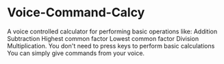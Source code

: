 # Voice-Command-Calcy
A voice controlled calculator for performing basic operations like: 
Addition
Subtraction
Highest common factor
Lowest common factor
Division 
Multiplication. 
You don't need to press keys to perform basic calculations You can simply give commands from your voice.
